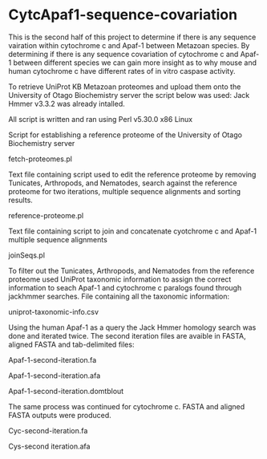 # CytcApaf1-sequence-covariation

This is the second half of this project to determine if there is any sequence vairation within cytochrome c and Apaf-1 between Metazoan species. By determining if there is any sequence covariation of cytochrome c and Apaf-1 between different species we can gain more insight as to why mouse and human cytochrome c have different rates of in vitro caspase activity. 

To retrieve UniProt KB Metazoan proteomes and upload them onto the University of Otago Biochemistry server the script below was used: Jack Hmmer v3.3.2 was already intalled. 

All script is written and ran using Perl v5.30.0 x86 Linux

Script for establishing a reference proteome of the University of Otago Biochemistry server

fetch-proteomes.pl

Text file containing script used to edit the reference proteome by removing Tunicates, Arthropods, and Nematodes, search against the reference proteome for two iterations, multiple sequence alignments and sorting results. 

reference-proteome.pl

Text file containing script to join and concatenate cyotchrome c and Apaf-1 multiple sequence alignments

joinSeqs.pl

To filter out the Tunicates, Arthropods, and Nematodes from the reference proteome used UniProt taxonomic information to assign the correct information to seach Apaf-1 and cytochrome c paralogs found through jackhmmer searches. File containing all the taxonomic information:

uniprot-taxonomic-info.csv

Using the human Apaf-1 as a query the Jack Hmmer homology search was done and iterated twice. The second iteration files are avaible in FASTA, aligned FASTA and tab-delimited files:

Apaf-1-second-iteration.fa

Apaf-1-second-iteration.afa

Apaf-1-second-iteration.domtblout

The same process was continued for cytochrome c. FASTA and aligned FASTA outputs were produced. 

Cyc-second-iteration.fa

Cys-second iteration.afa


